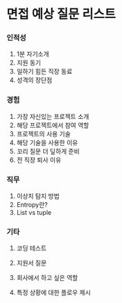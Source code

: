 # 면접 예상 질문 리스트

### 인적성

1. 1분 자기소개
2. 지원 동기
3. 일하기 힘든 직장 동료
4. 성격의 장단점

### 경험

1.    가장 자신있는 프로젝트 소개
2.    해당 프로젝트에서 참여 역할
3.    프로젝트의 사용 기술
4.    해당 기술을 사용한 이유
5.    꼬리 질문 더 딮하게 준비
6.    전 직장 퇴사 이유

### 직무

1. 이상치 탐지 방법
2. Entropy란?
3. List vs tuple 

### 기타

1.    코딩 테스트

2. 지원서 질문
3. 회사에서 하고 싶은 역할
4. 특정 상황에 대한 플로우 제시